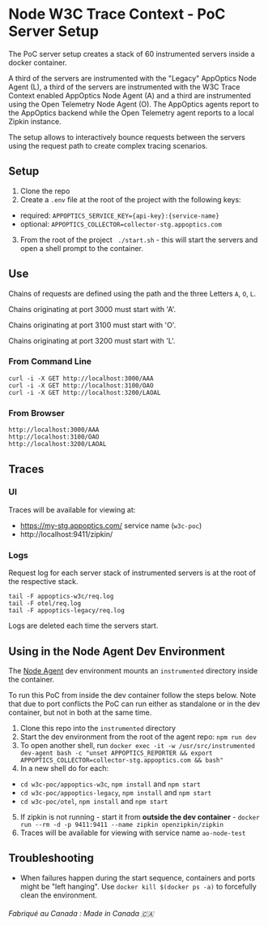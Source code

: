 # Node W3C Trace Context - PoC Server Setup

The PoC server setup creates a stack of 60 instrumented servers inside a docker container. 

A third of the servers are instrumented with the  "Legacy" AppOptics Node Agent (L), a third of the servers are instrumented with the W3C Trace Context enabled AppOptics Node Agent (A) and a third are instrumented using the Open Telemetry Node Agent (O). The AppOptics agents report to the AppOptics backend while the Open Telemetry agent reports to a local Zipkin instance. 

The setup allows to interactively bounce requests between the servers using the request path to create complex tracing scenarios.

## Setup

1. Clone the repo
2. Create a `.env` file at the root of the project with the following keys:

  * required: `APPOPTICS_SERVICE_KEY={api-key}:{service-name}`
  * optional: `APPOPTICS_COLLECTOR=collector-stg.appoptics.com`

3. From the root of the project ` ./start.sh` - this will start the servers and open a shell prompt to the container.

## Use

Chains of requests are defined using the path and the three Letters `A`, `O`, `L`.

Chains originating at port 3000 must start with 'A'.

Chains originating at port 3100 must start with 'O'.

Chains originating at port 3200 must start with 'L'.


### From Command Line

```
curl -i -X GET http://localhost:3000/AAA
curl -i -X GET http://localhost:3100/OAO
curl -i -X GET http://localhost:3200/LAOAL
```

### From Browser

```
http://localhost:3000/AAA
http://localhost:3100/OAO
http://localhost:3200/LAOAL
```

## Traces

### UI

Traces will be available for viewing at:
* https://my-stg.appoptics.com/ service name (`w3c-poc`)
* http://localhost:9411/zipkin/

### Logs

Request log for each server stack of instrumented servers is at the root of the respective stack.
```
tail -F appoptics-w3c/req.log
tail -F otel/req.log
tail -F appoptics-legacy/req.log
```
Logs are deleted each time the servers start.

## Using in the Node Agent Dev Environment

The [Node Agent](https://github.com/appoptics/appoptics-apm-node) dev environment mounts an `instrumented` directory inside the container.

To run this PoC from inside the dev container follow the steps below. Note that due to port conflicts the PoC can run either as standalone or in the dev container, but not in both at the same time.

1. Clone this repo into the `instrumented` directory
2. Start the dev environment from the root of the agent repo: `npm run dev`
3. To open another shell, run `docker exec -it -w /usr/src/instrumented dev-agent bash -c "unset APPOPTICS_REPORTER && export APPOPTICS_COLLECTOR=collector-stg.appoptics.com && bash"`
4. In a new shell do for each:
  - `cd w3c-poc/appoptics-w3c`, `npm install` and `npm start` 
  - `cd w3c-poc/appoptics-legacy`, `npm install` and `npm start` 
  - `cd w3c-poc/otel`, `npm install` and `npm start` 
5. If zipkin is not running - start it from **outside the dev container** - `docker run --rm -d -p 9411:9411 --name zipkin openzipkin/zipkin`
6. Traces will be available for viewing with service name `ao-node-test`

## Troubleshooting

* When failures happen during the start sequence, containers and ports might be "left hanging". Use `docker kill $(docker ps -a)` to forcefully clean the environment.

###### Fabriqué au Canada : Made in Canada 🇨🇦
